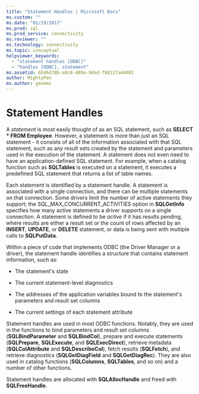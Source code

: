 ```yaml
---
title: "Statement Handles | Microsoft Docs"
ms.custom: ""
ms.date: "01/19/2017"
ms.prod: sql
ms.prod_service: connectivity
ms.reviewer: ""
ms.technology: connectivity
ms.topic: conceptual
helpviewer_keywords: 
  - "statement handles [ODBC]"
  - "handles [ODBC], statement"
ms.assetid: 65d6d78b-a8c8-489a-9dad-f8d127a44882
author: MightyPen
ms.author: genemi
---
```

# Statement Handles
A *statement* is most easily thought of as an SQL statement, such as **SELECT \* FROM Employee**. However, a statement is more than just an SQL statement - it consists of all of the information associated with that SQL statement, such as any result sets created by the statement and parameters used in the execution of the statement. A statement does not even need to have an application-defined SQL statement. For example, when a catalog function such as **SQLTables** is executed on a statement, it executes a predefined SQL statement that returns a list of table names.  
  
 Each statement is identified by a statement handle. A statement is associated with a single connection, and there can be multiple statements on that connection. Some drivers limit the number of active statements they support; the SQL_MAX_CONCURRENT_ACTIVITIES option in **SQLGetInfo** specifies how many active statements a driver supports on a single connection. A statement is defined to be *active* if it has results pending, where results are either a result set or the count of rows affected by an **INSERT**, **UPDATE**, or **DELETE** statement, or data is being sent with multiple calls to **SQLPutData**.  
  
 Within a piece of code that implements ODBC (the Driver Manager or a driver), the statement handle identifies a structure that contains statement information, such as:  
  
-   The statement's state  
  
-   The current statement-level diagnostics  
  
-   The addresses of the application variables bound to the statement's parameters and result set columns  
  
-   The current settings of each statement attribute  
  
 Statement handles are used in most ODBC functions. Notably, they are used in the functions to bind parameters and result set columns (**SQLBindParameter** and **SQLBindCol**), prepare and execute statements (**SQLPrepare**, **SQLExecute**, and **SQLExecDirect**), retrieve metadata (**SQLColAttribute** and **SQLDescribeCol**), fetch results (**SQLFetch**), and retrieve diagnostics (**SQLGetDiagField** and **SQLGetDiagRec**). They are also used in catalog functions (**SQLColumns**, **SQLTables**, and so on) and a number of other functions.  
  
 Statement handles are allocated with **SQLAllocHandle** and freed with **SQLFreeHandle**.
